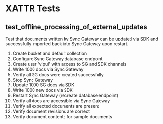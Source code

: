 # XATTR Tests

## test_offline_processing_of_external_updates

Test that documents written by Sync Gateway can be updated via SDK and successfully imported back into Sync Gateway upon restart.

1. Create bucket and default collection
2. Configure Sync Gateway database endpoint
3. Create user 'vipul' with access to SG and SDK channels
4. Write 1000 docs via Sync Gateway
5. Verify all SG docs were created successfully
6. Stop Sync Gateway
7. Update 1000 SG docs via SDK
8. Write 1000 new docs via SDK
9. Restart Sync Gateway (recreate database endpoint)
10. Verify all docs are accessible via Sync Gateway
11. Verify all expected documents are present
12. Verify document revisions are correct
13. Verify document contents for sample documents

